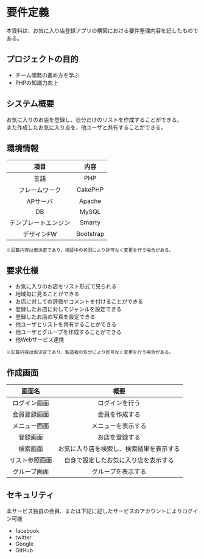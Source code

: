 要件定義
======================
本資料は、お気に入り店登録アプリの構築における要件整理内容を記したものである。

プロジェクトの目的
------
* チーム開発の進め方を学ぶ  
* PHPの知識力向上

システム概要
------
お気に入りのお店を登録し、自分だけのリストを作成することができる。  
また作成したお気に入り点を、他ユーザと共有することができる。

環境情報
------
| 項目        | 内容          |
|:---------------:|:---------------:|
| 言語 | PHP |
| フレームワーク | CakePHP |
| APサーバ| Apache |
| DB | MySQL |
| テンプレートエンジン | Smarty |
| デザインFW | Bootstrap |


`※記載内容は仮決定であり、検証中の状況により許可なく変更を行う場合がある。`


要求仕様
------
* お気に入りのお店をリスト形式で見られる
* 地域毎に見ることができる
* お店に対しての評価やコメントを付けることができる
* 登録したお店に対してジャンルを設定できる
* 登録したお店の写真を設定できる
* 他ユーザとリストを共有することができる
* 他ユーザとグループを作成することができる
* 他Webサービス連携

`※記載内容は仮決定であり、製造者の気分により許可なく変更を行う場合がある。`

作成画面
------

| 画面名          | 概要          |
|:---------------:|:------------:|
| ログイン画面 | ログインを行う |
| 会員登録画面 | 会員を作成する |
| メニュー画面 | メニューを表示する |
| 登録画面 | お店を登録する |
| 検索画面 | お気に入り店を検索し、検索結果を表示する |
| リスト参照画面 | 自身で設定したお気に入り店を表示する |
| グループ画面 | グループを表示する |


セキュリティ
------
本サービス独自の会員、または下記に記したサービスのアカウントによりログイン可能
* facebook
* twitter
* Google
* GitHub